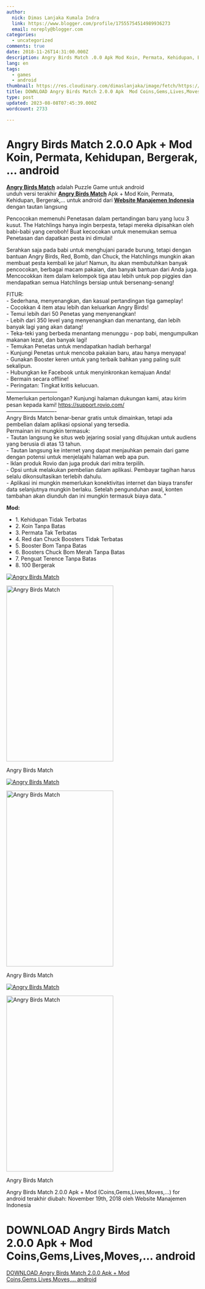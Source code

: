 ```yaml
---
author:
  nick: Dimas Lanjaka Kumala Indra
  link: https://www.blogger.com/profile/17555754514989936273
  email: noreply@blogger.com
categories:
  - uncategorized
comments: true
date: 2018-11-26T14:31:00.000Z
description: Angry Birds Match .0.0 Apk Mod Koin, Permata, Kehidupan, Bergerak, ... android
lang: en
tags:
  - games
  - android
thumbnail: https://res.cloudinary.com/dimaslanjaka/image/fetch/https://image.revdl.com/2017/angry-birds-match-1.png
title: DOWNLOAD Angry Birds Match 2.0.0 Apk  Mod Coins,Gems,Lives,Moves,... android
type: post
updated: 2023-08-08T07:45:39.000Z
wordcount: 2733

---
```


Angry Birds Match 2.0.0 Apk + Mod Koin, Permata, Kehidupan, Bergerak, ... android
=================================================================================

[**Angry Birds Match**](https://webmanajemen.com/) adalah Puzzle Game untuk android  
unduh versi terakhir **[Angry Birds Match](https://webmanajemen.com/)** Apk + Mod Koin, Permata, Kehidupan, Bergerak,… untuk android dari **[Website Manajemen Indonesia](https://webmanajemen.com/)** dengan tautan langsung

Pencocokan memenuhi Penetasan dalam pertandingan baru yang lucu 3 kusut. The Hatchlings hanya ingin berpesta, tetapi mereka dipisahkan oleh babi-babi yang ceroboh! Buat kecocokan untuk menemukan semua Penetasan dan dapatkan pesta ini dimulai!

Serahkan saja pada babi untuk menghujani parade burung, tetapi dengan bantuan Angry Birds, Red, Bomb, dan Chuck, the Hatchlings mungkin akan membuat pesta kembali ke jalur! Namun, itu akan membutuhkan banyak pencocokan, berbagai macam pakaian, dan banyak bantuan dari Anda juga. Mencocokkan item dalam kelompok tiga atau lebih untuk pop piggies dan mendapatkan semua Hatchlings bersiap untuk bersenang-senang!

FITUR:  
\- Sederhana, menyenangkan, dan kasual pertandingan tiga gameplay!  
\- Cocokkan 4 item atau lebih dan keluarkan Angry Birds!  
\- Temui lebih dari 50 Penetas yang menyenangkan!  
\- Lebih dari 350 level yang menyenangkan dan menantang, dan lebih banyak lagi yang akan datang!  
\- Teka-teki yang berbeda menantang menunggu - pop babi, mengumpulkan makanan lezat, dan banyak lagi!  
\- Temukan Penetas untuk mendapatkan hadiah berharga!  
\- Kunjungi Penetas untuk mencoba pakaian baru, atau hanya menyapa!  
\- Gunakan Booster keren untuk yang terbaik bahkan yang paling sulit sekalipun.  
\- Hubungkan ke Facebook untuk menyinkronkan kemajuan Anda!  
\- Bermain secara offline!  
\- Peringatan: Tingkat kritis kelucuan.  
—————————–  
Memerlukan pertolongan? Kunjungi halaman dukungan kami, atau kirim pesan kepada kami! https://support.rovio.com/  
—————————-  
Angry Birds Match benar-benar gratis untuk dimainkan, tetapi ada pembelian dalam aplikasi opsional yang tersedia.  
Permainan ini mungkin termasuk:  
\- Tautan langsung ke situs web jejaring sosial yang ditujukan untuk audiens yang berusia di atas 13 tahun.  
\- Tautan langsung ke internet yang dapat menjauhkan pemain dari game dengan potensi untuk menjelajahi halaman web apa pun.  
\- Iklan produk Rovio dan juga produk dari mitra terpilih.  
\- Opsi untuk melakukan pembelian dalam aplikasi. Pembayar tagihan harus selalu dikonsultasikan terlebih dahulu.  
\- Aplikasi ini mungkin memerlukan konektivitas internet dan biaya transfer data selanjutnya mungkin berlaku. Setelah pengunduhan awal, konten tambahan akan diunduh dan ini mungkin termasuk biaya data. "

**Mod:**

*   1\. Kehidupan Tidak Terbatas
*   2\. Koin Tanpa Batas
*   3\. Permata Tak Terbatas
*   4\. Red dan Chuck Boosters Tidak Terbatas
*   5\. Booster Bom Tanpa Batas
*   6\. Boosters Chuck Bom Merah Tanpa Batas
*   7\. Penguat Terence Tanpa Batas
*   8\. 100 Bergerak

[![Angry Birds Match](https://res.cloudinary.com/dimaslanjaka/image/fetch/https://image.revdl.com/2017/angry-birds-match-1.png)](https://webmanajemen.com/)

<img src="https://image.revdl.com/2017/angry-birds-match-1.png" alt="Angry Birds Match" width="280" height="460">

Angry Birds Match

[![Angry Birds Match](https://res.cloudinary.com/dimaslanjaka/image/fetch/https://image.revdl.com/2017/angry-birds-match-2.png)](https://webmanajemen.com/)

<img src="https://image.revdl.com/2017/angry-birds-match-2.png" alt="Angry Birds Match" width="280" height="460">

Angry Birds Match

[![Angry Birds Match](https://res.cloudinary.com/dimaslanjaka/image/fetch/https://image.revdl.com/2017/angry-birds-match-3.png)](https://webmanajemen.com/)

<img src="https://image.revdl.com/2017/angry-birds-match-3.png" alt="Angry Birds Match" width="280" height="460">

Angry Birds Match

Angry Birds Match 2.0.0 Apk + Mod (Coins,Gems,Lives,Moves,…) for android terakhir diubah: November 19th, 2018 oleh Website Manajemen Indonesia

DOWNLOAD Angry Birds Match 2.0.0 Apk + Mod Coins,Gems,Lives,Moves,... android
=============================================================================

[DOWNLOAD Angry Birds Match 2.0.0 Apk + Mod Coins,Gems,Lives,Moves,... android](https://dimaslanjaka-storage.000webhostapp.com/revdl.php?download&path=/angry-birds-match-apk-download.html/)